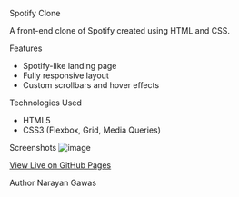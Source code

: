 Spotify Clone 

A front-end clone of Spotify created using HTML and CSS.

 Features
- Spotify-like landing page
- Fully responsive layout
- Custom scrollbars and hover effects

Technologies Used
- HTML5
- CSS3 (Flexbox, Grid, Media Queries)

Screenshots
![image](https://github.com/user-attachments/assets/104cbbb8-2925-44ac-89a5-65b739eb6590)

 
[View Live on GitHub Pages](https://narayangawas.github.io/Spotifyclone/)

Author
Narayan Gawas
